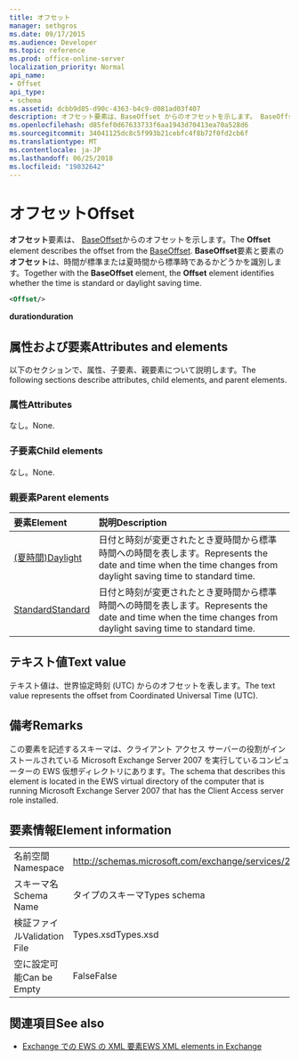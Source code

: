 ```yaml
---
title: オフセット
manager: sethgros
ms.date: 09/17/2015
ms.audience: Developer
ms.topic: reference
ms.prod: office-online-server
localization_priority: Normal
api_name:
- Offset
api_type:
- schema
ms.assetid: dcbb9d85-d90c-4363-b4c9-d081ad03f407
description: オフセット要素は、BaseOffset からのオフセットを示します。 BaseOffset 要素とは、オフセット要素は、時間が標準または夏時間から標準時であるかどうかを識別します。
ms.openlocfilehash: d85fef0d67633733f6aa1943d70413ea70a528d6
ms.sourcegitcommit: 34041125dc8c5f993b21cebfc4f8b72f0fd2cb6f
ms.translationtype: MT
ms.contentlocale: ja-JP
ms.lasthandoff: 06/25/2018
ms.locfileid: "19832642"
---
```

# <a name="offset"></a><span data-ttu-id="91c35-104">オフセット</span><span class="sxs-lookup"><span data-stu-id="91c35-104">Offset</span></span>

<span data-ttu-id="91c35-105">**オフセット**要素は、 [BaseOffset](baseoffset.md)からのオフセットを示します。</span><span class="sxs-lookup"><span data-stu-id="91c35-105">The **Offset** element describes the offset from the [BaseOffset](baseoffset.md).</span></span> <span data-ttu-id="91c35-106">**BaseOffset**要素と要素の**オフセット**は、時間が標準または夏時間から標準時であるかどうかを識別します。</span><span class="sxs-lookup"><span data-stu-id="91c35-106">Together with the **BaseOffset** element, the **Offset** element identifies whether the time is standard or daylight saving time.</span></span> 
  
```xml
<Offset/>
```

 <span data-ttu-id="91c35-107">**duration**</span><span class="sxs-lookup"><span data-stu-id="91c35-107">**duration**</span></span>
## <a name="attributes-and-elements"></a><span data-ttu-id="91c35-108">属性および要素</span><span class="sxs-lookup"><span data-stu-id="91c35-108">Attributes and elements</span></span>

<span data-ttu-id="91c35-109">以下のセクションで、属性、子要素、親要素について説明します。</span><span class="sxs-lookup"><span data-stu-id="91c35-109">The following sections describe attributes, child elements, and parent elements.</span></span>
  
### <a name="attributes"></a><span data-ttu-id="91c35-110">属性</span><span class="sxs-lookup"><span data-stu-id="91c35-110">Attributes</span></span>

<span data-ttu-id="91c35-111">なし。</span><span class="sxs-lookup"><span data-stu-id="91c35-111">None.</span></span>
  
### <a name="child-elements"></a><span data-ttu-id="91c35-112">子要素</span><span class="sxs-lookup"><span data-stu-id="91c35-112">Child elements</span></span>

<span data-ttu-id="91c35-113">なし。</span><span class="sxs-lookup"><span data-stu-id="91c35-113">None.</span></span>
  
### <a name="parent-elements"></a><span data-ttu-id="91c35-114">親要素</span><span class="sxs-lookup"><span data-stu-id="91c35-114">Parent elements</span></span>

|<span data-ttu-id="91c35-115">**要素**</span><span class="sxs-lookup"><span data-stu-id="91c35-115">**Element**</span></span>|<span data-ttu-id="91c35-116">**説明**</span><span class="sxs-lookup"><span data-stu-id="91c35-116">**Description**</span></span>|
|:-----|:-----|
|[<span data-ttu-id="91c35-117">(夏時間)</span><span class="sxs-lookup"><span data-stu-id="91c35-117">Daylight</span></span>](daylight.md) <br/> |<span data-ttu-id="91c35-118">日付と時刻が変更されたとき夏時間から標準時間への時間を表します。</span><span class="sxs-lookup"><span data-stu-id="91c35-118">Represents the date and time when the time changes from daylight saving time to standard time.</span></span>  <br/> |
|[<span data-ttu-id="91c35-119">Standard</span><span class="sxs-lookup"><span data-stu-id="91c35-119">Standard</span></span>](standard.md) <br/> |<span data-ttu-id="91c35-120">日付と時刻が変更されたとき夏時間から標準時間への時間を表します。</span><span class="sxs-lookup"><span data-stu-id="91c35-120">Represents the date and time when the time changes from daylight saving time to standard time.</span></span>  <br/> |
   
## <a name="text-value"></a><span data-ttu-id="91c35-121">テキスト値</span><span class="sxs-lookup"><span data-stu-id="91c35-121">Text value</span></span>

<span data-ttu-id="91c35-122">テキスト値は、世界協定時刻 (UTC) からのオフセットを表します。</span><span class="sxs-lookup"><span data-stu-id="91c35-122">The text value represents the offset from Coordinated Universal Time (UTC).</span></span>
  
## <a name="remarks"></a><span data-ttu-id="91c35-123">備考</span><span class="sxs-lookup"><span data-stu-id="91c35-123">Remarks</span></span>

<span data-ttu-id="91c35-124">この要素を記述するスキーマは、クライアント アクセス サーバーの役割がインストールされている Microsoft Exchange Server 2007 を実行しているコンピューターの EWS 仮想ディレクトリにあります。</span><span class="sxs-lookup"><span data-stu-id="91c35-124">The schema that describes this element is located in the EWS virtual directory of the computer that is running Microsoft Exchange Server 2007 that has the Client Access server role installed.</span></span>
  
## <a name="element-information"></a><span data-ttu-id="91c35-125">要素情報</span><span class="sxs-lookup"><span data-stu-id="91c35-125">Element information</span></span>

|||
|:-----|:-----|
|<span data-ttu-id="91c35-126">名前空間</span><span class="sxs-lookup"><span data-stu-id="91c35-126">Namespace</span></span>  <br/> |http://schemas.microsoft.com/exchange/services/2006/types  <br/> |
|<span data-ttu-id="91c35-127">スキーマ名</span><span class="sxs-lookup"><span data-stu-id="91c35-127">Schema Name</span></span>  <br/> |<span data-ttu-id="91c35-128">タイプのスキーマ</span><span class="sxs-lookup"><span data-stu-id="91c35-128">Types schema</span></span>  <br/> |
|<span data-ttu-id="91c35-129">検証ファイル</span><span class="sxs-lookup"><span data-stu-id="91c35-129">Validation File</span></span>  <br/> |<span data-ttu-id="91c35-130">Types.xsd</span><span class="sxs-lookup"><span data-stu-id="91c35-130">Types.xsd</span></span>  <br/> |
|<span data-ttu-id="91c35-131">空に設定可能</span><span class="sxs-lookup"><span data-stu-id="91c35-131">Can be Empty</span></span>  <br/> |<span data-ttu-id="91c35-132">False</span><span class="sxs-lookup"><span data-stu-id="91c35-132">False</span></span>  <br/> |
   
## <a name="see-also"></a><span data-ttu-id="91c35-133">関連項目</span><span class="sxs-lookup"><span data-stu-id="91c35-133">See also</span></span>



- [<span data-ttu-id="91c35-134">Exchange での EWS の XML 要素</span><span class="sxs-lookup"><span data-stu-id="91c35-134">EWS XML elements in Exchange</span></span>](ews-xml-elements-in-exchange.md)

